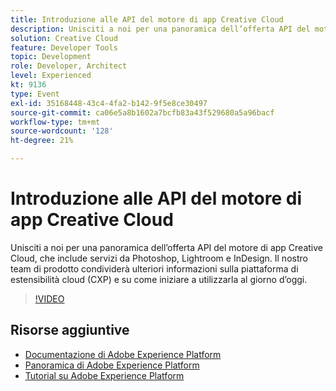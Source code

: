 ```yaml
---
title: Introduzione alle API del motore di app Creative Cloud
description: Unisciti a noi per una panoramica dell’offerta API del motore di app Creative Cloud, che include servizi da Photoshop, Lightroom e InDesign. Il nostro team di prodotto condividerà ulteriori informazioni sulla piattaforma di estensibilità cloud (CXP) e su come iniziare a utilizzarla al giorno d’oggi.
solution: Creative Cloud
feature: Developer Tools
topic: Development
role: Developer, Architect
level: Experienced
kt: 9136
type: Event
exl-id: 35168448-43c4-4fa2-b142-9f5e8ce30497
source-git-commit: ca06e5a8b1602a7bcfb83a43f529680a5a96bacf
workflow-type: tm+mt
source-wordcount: '128'
ht-degree: 21%

---
```


# Introduzione alle API del motore di app Creative Cloud

Unisciti a noi per una panoramica dell’offerta API del motore di app Creative Cloud, che include servizi da Photoshop, Lightroom e InDesign. Il nostro team di prodotto condividerà ulteriori informazioni sulla piattaforma di estensibilità cloud (CXP) e su come iniziare a utilizzarla al giorno d’oggi.

>[!VIDEO](https://video.tv.adobe.com/v/337594/?quality=12&learn=on&hidetitle=true)

## Risorse aggiuntive

- [Documentazione di Adobe Experience Platform](https://experienceleague.adobe.com/docs/experience-platform.html)
- [Panoramica di Adobe Experience Platform](https://experienceleague.adobe.com/docs/experience-platform/landing/home.html?lang=it)
- [Tutorial su Adobe Experience Platform](https://experienceleague.adobe.com/docs/platform-learn/tutorials/overview.html?lang=it)
